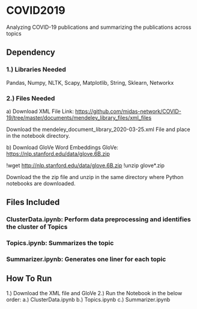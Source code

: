 # COVID2019
Analyzing COVID-19 publications and summarizing the publications across topics

## Dependency
  ### 1.) Libraries Needed
  Pandas, Numpy, NLTK, Scapy, Matplotlib, String, Sklearn, Networkx
  
  ### 2.) Files Needed
  
  a) Download XML File
  Link: https://github.com/midas-network/COVID-19/tree/master/documents/mendeley_library_files/xml_files
  
  Download the mendeley_document_library_2020-03-25.xml File and place in the notebook directory.
  
  b) Download GloVe Word Embeddings
  GloVe: https://nlp.stanford.edu/data/glove.6B.zip
  
  !wget http://nlp.stanford.edu/data/glove.6B.zip
  !unzip glove*.zip
  
  Download the the zip file and unzip in the same directory where Python notebooks are downloaded.
  
## Files Included
  ### ClusterData.ipynb: Perform data preprocessing and identifies the cluster of Topics
  ### Topics.ipynb: Summarizes the topic
  ### Summarizer.ipynb: Generates one liner for each topic
  
## How To Run
  1.) Download the XML file and GloVe
  2.) Run the Notebook in the below order:
    a.) ClusterData.ipynb
    b.) Topics.ipynb
    c.) Summarizer.ipynb
